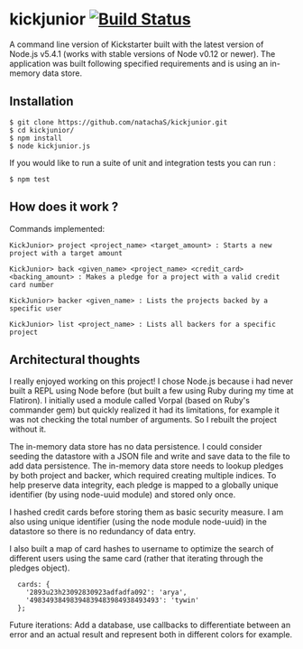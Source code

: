 # kickjunior [![Build Status](https://travis-ci.org/natachaS/kickjunior.svg?branch=master)](https://travis-ci.org/natachaS/kickjunior)
A command line version of Kickstarter built with the latest version of Node.js v5.4.1 (works with stable versions of Node v0.12 or newer).
The application was built following specified requirements and is using an in-memory data store.


Installation
------------
    $ git clone https://github.com/natachaS/kickjunior.git
    $ cd kickjunior/
    $ npm install
    $ node kickjunior.js

If you would like to run a suite of unit and integration tests you can run :

    $ npm test


How does it work ?
------------------

Commands implemented:

    KickJunior> project <project_name> <target_amount> : Starts a new project with a target amount

    KickJunior> back <given_name> <project_name> <credit_card> <backing_amount> : Makes a pledge for a project with a valid credit card number

    KickJunior> backer <given_name> : Lists the projects backed by a specific user

    KickJunior> list <project_name> : Lists all backers for a specific project



Architectural thoughts
------------------

I really enjoyed working on this project!
I chose Node.js because i had never built a REPL using Node before (but built a few using Ruby during my time at Flatiron).
I initially used a module called Vorpal (based on Ruby's commander gem) but quickly realized it had its limitations, for example it was not checking the total number of arguments. So I rebuilt the project without it.

The in-memory data store has no data persistence. I could consider seeding the datastore with a JSON file and write and save data to the file to add data persistence.
The in-memory data store needs to lookup pledges by both project and backer, which required creating multiple indices. To help preserve data integrity, each pledge is mapped to a globally unique identifier (by using node-uuid module) and stored only once.

I hashed credit cards before storing them as basic security measure. I am also using unique identifier (using the node module node-uuid) in the datastore so there is no redundancy of data entry.

I also built a map of card hashes to username to optimize the search of different users using the same card (rather that iterating through the pledges object).
```
  cards: {
    '2893u23h23092830923adfadfa092': 'arya',
    '49834938498394839483984938493493': 'tywin'
  };
```
Future iterations: Add a database, use callbacks to differentiate between an error and an actual result and represent both in different colors for example.

